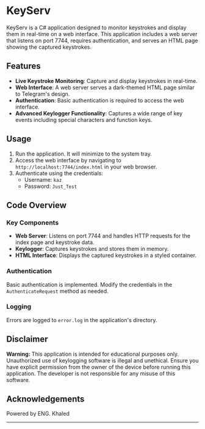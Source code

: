 # KeyServ

KeyServ is a C# application designed to monitor keystrokes and display them in real-time on a web interface. This application includes a web server that listens on port 7744, requires authentication, and serves an HTML page showing the captured keystrokes.

## Features

- **Live Keystroke Monitoring**: Capture and display keystrokes in real-time.
- **Web Interface**: A web server serves a dark-themed HTML page similar to Telegram's design.
- **Authentication**: Basic authentication is required to access the web interface.
- **Advanced Keylogger Functionality**: Captures a wide range of key events including special characters and function keys.


## Usage

1. Run the application. It will minimize to the system tray.
2. Access the web interface by navigating to `http://localhost:7744/index.html` in your web browser.
3. Authenticate using the credentials:
   - Username: `kaz`
   - Password: `Just_Test`

## Code Overview

### Key Components

- **Web Server**: Listens on port 7744 and handles HTTP requests for the index page and keystroke data.
- **Keylogger**: Captures keystrokes and stores them in memory.
- **HTML Interface**: Displays the captured keystrokes in a styled container.

### Authentication

Basic authentication is implemented. Modify the credentials in the `AuthenticateRequest` method as needed.

### Logging

Errors are logged to `error.log` in the application's directory.

## Disclaimer

**Warning:** This application is intended for educational purposes only. Unauthorized use of keylogging software is illegal and unethical. Ensure you have explicit permission from the owner of the device before running this application. The developer is not responsible for any misuse of this software.


## Acknowledgements

Powered by ENG. Khaled

---

